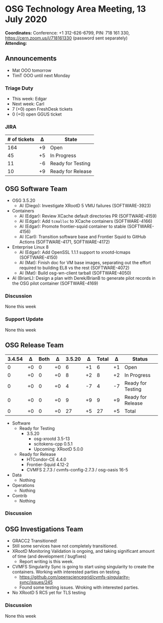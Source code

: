 # OSG Technology Area Meeting, 13 July 2020

**Coordinates:** Conference: +1 312-626-6799, PIN: 718 161 330, <https://cern.zoom.us/j/718161330> (password sent separately)  
**Attending:**   


## Announcements

-   Mat OOO tomorrow
-   TimT OOO until next Monday


### Triage Duty

-   This week: Edgar
-   Next week: Carl
-   7 (+0) open FreshDesk tickets
-   0 (+0) open GGUS ticket


### JIRA

| # of tickets | &Delta; | State             |
|------------ |------- |----------------- |
| 164          | +9      | Open              |
| 45           | +5      | In Progress       |
| 11           | -6      | Ready for Testing |
| 10           | +9      | Ready for Release |


## OSG Software Team

-   OSG 3.5.20  
    -   AI (Diego): Investigate XRootD 5 VMU failures (SOFTWARE-3923)
-   Containers  
    -   AI (Edgar): Review XCache default directories PR (SOFTWARE-4159)
    -   AI (Edgar): Add `tcmalloc` to XCache containers (SOFTWARE-4166)
    -   AI (Edgar): Promote frontier-squid container to stable (SOFTWARE-4156)
    -   AI (Carl): Transition software base and Frontier Squid to GitHub Actions (SOFTWARE-4171, SOFTWARE-4172)
-   Enterprise Linux 8  
    -   AI (Edgar): Add OpenSSL 1.1.1 support to xrootd-lcmaps (SOFTWARE-4150)
    -   AI (Mat): Finish doc for VM base images, separating out the effort required to building EL8 vs the rest (SOFTWARE-4072)
    -   AI (Mat): Build osg-wn-client tarball (SOFTWARE-4050)
-   AI (BrianL): Design a plan with Derek/BrianB to generate pilot records in the OSG pilot container (SOFTWARE-4169)


### Discussion

None this week  


### Support Update

None this week  


## OSG Release Team

| 3.4.54 | &Delta; | Both | &Delta; | 3.5.20 | &Delta; | Total | &Delta; | Status            |
| ------ | ------- | ---- | ------- | ------ | ------- | ----- | ------- | ----------------- |
| 0      | +0      | 0    | +0      | 6      | +1      | 6     | +1      | Open              |
| 0      | +0      | 0    | +0      | 8      | +2      | 8     | +2      | In Progress       |
| 0      | +0      | 0    | +0      | 4      | -7      | 4     | -7      | Ready for Testing |
| 0      | +0      | 0    | +0      | 9      | +9      | 9     | +9      | Ready for Release |
| 0      | +0      | 0    | +0      | 27     | +5      | 27    | +5      | Total             |

-   Software  
    -   Ready for Testing  
        -   3.5.20  
            -   osg-xrootd 3.5-13
            -   scitokens-cpp 0.5.1
            -   Upcoming: XRootD 5.0.0
    -   Ready for Release  
        -   HTCondor-CE 4.4.0
        -   Frontier-Squid 4.12-2
        -   CVMFS 2.7.3 / cvmfs-config-2.7.3 / osg-oasis 16-5
-   Data  
    -   Nothing
-   Operations  
    -   Nothing
-   Contrib  
    -   Nothing


### Discussion


## OSG Investigations Team

-   GRACC2 Transitioned!
-   Still some services have not completely transitioned.
-   XRootD Monitoring Validation is ongoing, and taking significant amount of time (and development / bugfixes)  
    -   Report writing is this week.
-   CVMFS Singularity Sync is going to start using singularity to create the containers.  Working with interested parties on testing.  
    -   <https://github.com/opensciencegrid/cvmfs-singularity-sync/issues/245>
    -   Found some testing issues.  Wroking with interested parties.
-   No XRootD 5 RC5 yet for TLS testing


### Discussion

None this week
